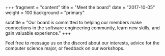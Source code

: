 +++
fragment = "content"
title = "Meet the board"
date = "2017-10-05"
weight = 100
background = "primary"

subtitle = "Our board is committed to helping our members make connections in the software engineering community, learn new skills, and gain valuable experience."
+++

Feel free to message us on the discord about our interests, advice for the computer science major, or feedback on our workshops.
